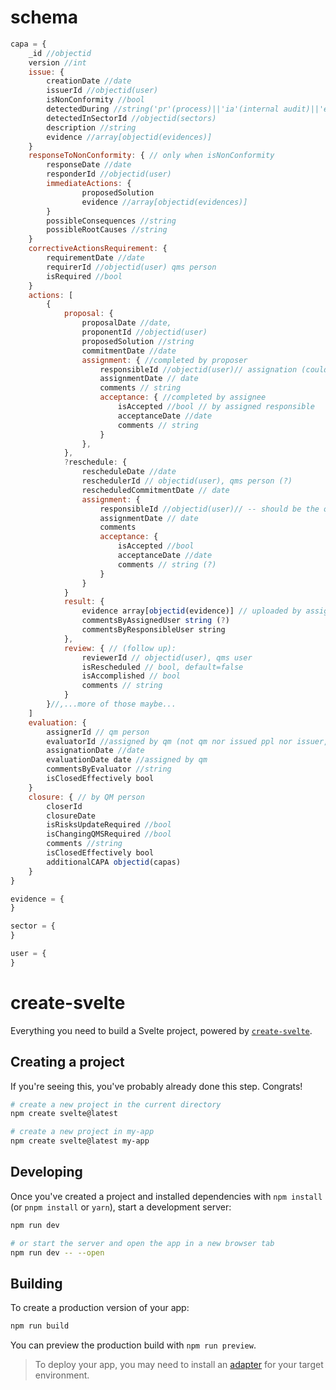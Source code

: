 # schema
```js
capa = {
	_id //objectid
	version //int
	issue: {
		creationDate //date
		issuerId //objectid(user)
		isNonConformity //bool
		detectedDuring //string('pr'(process)||'ia'(internal audit)||'ea'(external audit))
		detectedInSectorId //objectid(sectors)
		description //string
		evidence //array[objectid(evidences)]
	}
    responseToNonConformity: { // only when isNonConformity
		responseDate //date
		responderId //objectid(user)
		immediateActions: {
				proposedSolution
				evidence //array[objectid(evidences)]	
		}
		possibleConsequences //string
		possibleRootCauses //string
    }
    correctiveActionsRequirement: {
		requirementDate //date
		requirerId //objectid(user) qms person
		isRequired //bool
	}
    actions: [
        {
            proposal: {
                proposalDate //date,
                proponentId //objectid(user)
                proposedSolution //string
                commitmentDate //date
                assignment: { //completed by proposer
                    responsibleId //objectid(user)// assignation (could be self-assigned):
                    assignmentDate // date
                    comments // string
                    acceptance: { //completed by assignee
                        isAccepted //bool // by assigned responsible
                        acceptanceDate //date
                        comments // string 
                    }
                },
            },
            ?reschedule: {
                rescheduleDate //date
                reschedulerId // objectid(user), qms person (?)
                rescheduledCommitmentDate // date
                assignment: {
                    responsibleId //objectid(user)// -- should be the original proposer now, to make sure and avoid blaming someone else!
                    assignmentDate // date
                    comments
                    acceptance: {
                        isAccepted //bool
                        acceptanceDate //date
                        comments // string (?)
                    }
                }
            }
            result: {
                evidence array[objectid(evidence)] // uploaded by assigned person or by creator
                commentsByAssignedUser string (?)
                commentsByResponsibleUser string
            },
            review: { // (follow up):
                reviewerId // objectid(user), qms user
                isRescheduled // bool, default=false
                isAccomplished // bool
                comments // string
            }
        }//,...more of those maybe...
    ]
    evaluation: {
        assignerId // qm person
		evaluatorId //assigned by qm (not qm nor issued ppl nor issuer, right?)
		assignationDate //date
		evaluationDate date //assigned by qm
		commentsByEvaluator //string
		isClosedEffectively bool
	}
	closure: { // by QM person
        closerId
        closureDate
		isRisksUpdateRequired //bool
		isChangingQMSRequired //bool
		comments //string
		isClosedEffectively bool
		additionalCAPA objectid(capas)
	}
}

evidence = {
}

sector = {
}

user = {
}

```


# create-svelte

Everything you need to build a Svelte project, powered by [`create-svelte`](https://github.com/sveltejs/kit/tree/master/packages/create-svelte).

## Creating a project

If you're seeing this, you've probably already done this step. Congrats!

```bash
# create a new project in the current directory
npm create svelte@latest

# create a new project in my-app
npm create svelte@latest my-app
```

## Developing

Once you've created a project and installed dependencies with `npm install` (or `pnpm install` or `yarn`), start a development server:

```bash
npm run dev

# or start the server and open the app in a new browser tab
npm run dev -- --open
```

## Building

To create a production version of your app:

```bash
npm run build
```

You can preview the production build with `npm run preview`.

> To deploy your app, you may need to install an [adapter](https://kit.svelte.dev/docs/adapters) for your target environment.
